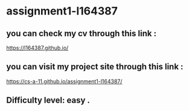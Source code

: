 # assignment1-l164387
## you can check my cv through this link :
https://l164387.github.io/
## you can visit my project site through this link :
https://cs-a-11.github.io/assignment1-l164387/

## Difficulty level: easy .

